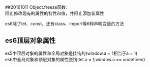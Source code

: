 ##20161011
Object.freeze函数:  
阻止修改现有的属性的特性和值，并阻止添加新属性

es6除了let、const，还有class、import等6种声明变量的方法  
## es6顶层对象属性
es5中顶层对象的属性和全局对象是挂钩的(window.a = 1相当于a = 1)  
es6中全局对象和顶层对象的属性脱钩(let a = 1;window.a == undefined)
